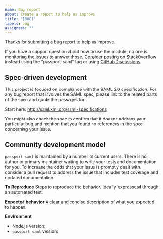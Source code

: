 ```yaml
---
name: Bug report
about: Create a report to help us improve
title: "[BUG]"
labels: bug
assignees: ""
---
```


Thanks for submitting a bug report to help us improve.

If you have a support question about how to use the module, no one is monitoring the issues to answer those. Consider posting on StackOverflow instead using the "passport-saml" tag or using [GitHub Discussions](https://github.com/node-saml/passport-saml/discussions).

## Spec-driven development

This project is focused on compliance with the SAML 2.0 specification. For any bug report that
involves the SAML spec, please link to the related parts of the spec and quote the passages too.

Start here: http://saml.xml.org/saml-specifications

You might also check the spec to confirm that it doesn't address your particular bug and mention
that you found no references in the spec concerning your issue.

## Community development model

`passport-saml` is maintained by a number of current users. There is no author or primary maintainer
waiting to write your tests and documentation for you. To increase the odds that your issue
is promptly dealt with, consider a pull request to address the issue that includes test coverage
and updated documentation.

**To Reproduce**
Steps to reproduce the behavior. Ideally, expressesd through an automated test.

**Expected behavior**
A clear and concise description of what you expected to happen.

**Environment**

- Node.js version:
- `passport-saml` version:
